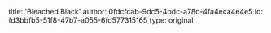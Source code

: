 title: 'Bleached Black'
author: 0fdcfcab-9dc5-4bdc-a78c-4fa4eca4e4e5
id: fd3bbfb5-51f8-47b7-a055-6fd577315165
type: original
